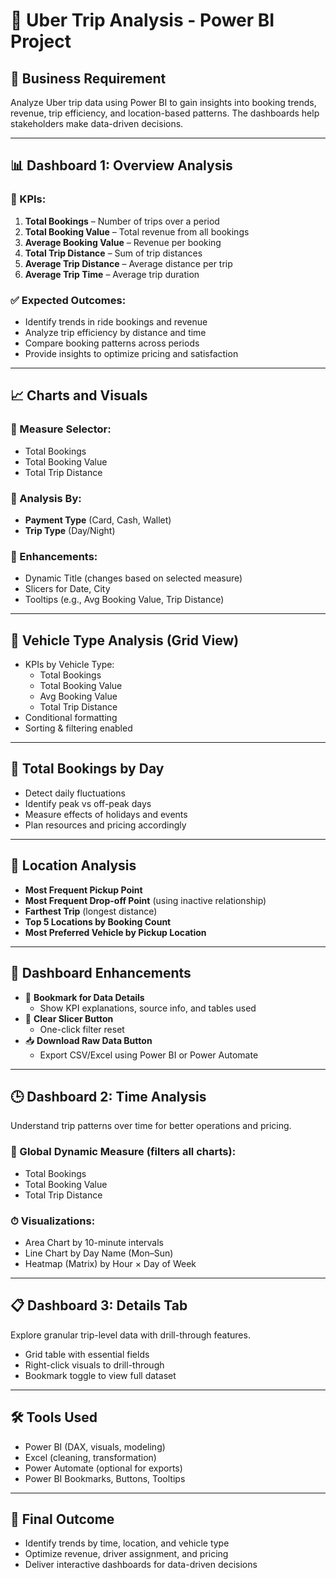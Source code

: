 # 🚖 Uber Trip Analysis - Power BI Project

## 📌 Business Requirement

Analyze Uber trip data using Power BI to gain insights into booking trends, revenue, trip efficiency, and location-based patterns. The dashboards help stakeholders make data-driven decisions.

---

## 📊 Dashboard 1: Overview Analysis

### 🎯 KPIs:
1. **Total Bookings** – Number of trips over a period  
2. **Total Booking Value** – Total revenue from all bookings  
3. **Average Booking Value** – Revenue per booking  
4. **Total Trip Distance** – Sum of trip distances  
5. **Average Trip Distance** – Average distance per trip  
6. **Average Trip Time** – Average trip duration  

### ✅ Expected Outcomes:
- Identify trends in ride bookings and revenue  
- Analyze trip efficiency by distance and time  
- Compare booking patterns across periods  
- Provide insights to optimize pricing and satisfaction  

---

## 📈 Charts and Visuals

### 📌 Measure Selector:
- Total Bookings  
- Total Booking Value  
- Total Trip Distance  

### 📌 Analysis By:
- **Payment Type** (Card, Cash, Wallet)  
- **Trip Type** (Day/Night)  

### 📌 Enhancements:
- Dynamic Title (changes based on selected measure)  
- Slicers for Date, City  
- Tooltips (e.g., Avg Booking Value, Trip Distance)  

---

## 🚗 Vehicle Type Analysis (Grid View)

- KPIs by Vehicle Type:
  - Total Bookings  
  - Total Booking Value  
  - Avg Booking Value  
  - Total Trip Distance  
- Conditional formatting  
- Sorting & filtering enabled  

---

## 📅 Total Bookings by Day

- Detect daily fluctuations  
- Identify peak vs off-peak days  
- Measure effects of holidays and events  
- Plan resources and pricing accordingly  

---

## 📍 Location Analysis

- **Most Frequent Pickup Point**  
- **Most Frequent Drop-off Point** (using inactive relationship)  
- **Farthest Trip** (longest distance)  
- **Top 5 Locations by Booking Count**  
- **Most Preferred Vehicle by Pickup Location**

---

## 🧩 Dashboard Enhancements

- 📑 **Bookmark for Data Details**
  - Show KPI explanations, source info, and tables used  
- 🧹 **Clear Slicer Button**
  - One-click filter reset  
- 📥 **Download Raw Data Button**
  - Export CSV/Excel using Power BI or Power Automate  

---

## 🕒 Dashboard 2: Time Analysis

Understand trip patterns over time for better operations and pricing.

### 🔄 Global Dynamic Measure (filters all charts):
- Total Bookings  
- Total Booking Value  
- Total Trip Distance  

### ⏱ Visualizations:
- Area Chart by 10-minute intervals  
- Line Chart by Day Name (Mon–Sun)  
- Heatmap (Matrix) by Hour × Day of Week  

---

## 📋 Dashboard 3: Details Tab

Explore granular trip-level data with drill-through features.

- Grid table with essential fields  
- Right-click visuals to drill-through  
- Bookmark toggle to view full dataset  

---

## 🛠 Tools Used

- Power BI (DAX, visuals, modeling)  
- Excel (cleaning, transformation)  
- Power Automate (optional for exports)  
- Power BI Bookmarks, Buttons, Tooltips  

---

## 🚀 Final Outcome

- Identify trends by time, location, and vehicle type  
- Optimize revenue, driver assignment, and pricing  
- Deliver interactive dashboards for data-driven decisions
